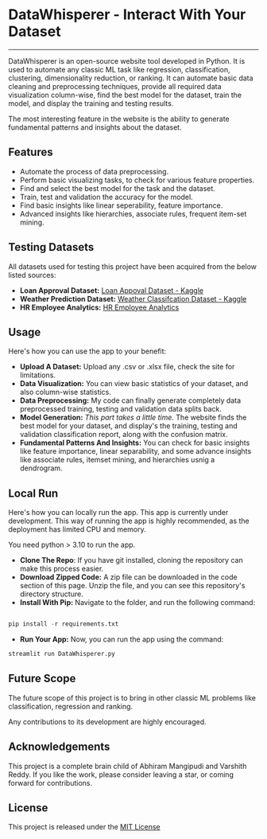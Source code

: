 # DataWhisperer - Interact With Your Dataset
<hr />

DataWhisperer is an open-source website tool developed in
Python. It is used to automate any classic ML task like 
regression, classification, clustering, dimensionality
reduction, or ranking. It can automate basic data cleaning
and preprocessing techniques, provide all required data
visualization column-wise, find the best model for the
dataset, train the model, and display the training and
testing results.

The most interesting feature in the website is the ability
to generate fundamental patterns and insights about the
dataset.

## Features
- Automate the process of data preprocessing.
- Perform basic visualizing tasks, to check for various feature properties.
- Find and select the best model for the task and the dataset.
- Train, test and validation the accuracy for the model.
- Find basic insights like linear seperability, feature importance.
- Advanced insights like hierarchies, associate rules, frequent item-set mining.

## Testing Datasets
All datasets used for testing this project have been acquired from the below listed sources:
- **Loan Approval Dataset:** [Loan Appoval Dataset - Kaggle](https://www.kaggle.com/datasets/architsharma01/loan-approval-prediction-dataset)
- **Weather Prediction Dataset:** [Weather Classifcation Dataset - Kaggle](https://www.kaggle.com/datasets/nikhil7280/weather-type-classification)
- **HR Employee Analytics:** [HR Employee Analytics](https://www.kaggle.com/datasets/kmldas/hr-employee-data-descriptive-analytics)


## Usage

Here's how you can use the app to your benefit:

- **Upload A Dataset:** Upload any .csv or .xlsx file, check the site for limitations.
- **Data Visualization:** You can view basic statistics of your dataset, and also column-wise statistics.
- **Data Preprocessing:** My code can finally generate completely data preprocessed training, testing and validation data splits back.
- **Model Generation:** *This part takes a little time.* The website finds the best model for your dataset, and display's the training, testing and validation classification report, along with the confusion matrix.
- **Fundamental Patterns And Insights:** You can check for basic insights like feature importance, linear separability, and some advance insights like associate rules, itemset mining, and hierarchies usnig a dendrogram.

## Local Run

Here's how you can locally run the app. This app is currently under development. This way of  running the app is highly recommended, as the deployment has limited CPU and memory.

You need python > 3.10 to run the app.

- **Clone The Repo**: If you have git installed, cloning the repository can make this process easier.
- **Download Zipped Code:** A zip file can be downloaded in the code section of this page. Unzip the file, and you can see this repository's directory structure.
- **Install With Pip:** Navigate to the folder, and run the following command:

```python

pip install -r requirements.txt
```
- **Run Your App:** Now, you can run the app using the command:
```python
streamlit run DataWhisperer.py
```

## Future Scope
The future scope of this project is to bring in other classic ML problems like classification, regression and ranking.

Any contributions to its development are highly encouraged.

## Acknowledgements
This project is a complete brain child of 
Abhiram Mangipudi and Varshith Reddy. If you like the work, please consider leaving a star, or coming forward for contributions.

## License
This project is released under the [MIT License](./LICENSE)
